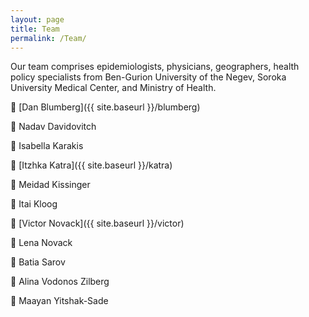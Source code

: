 ```yaml
---
layout: page
title: Team
permalink: /Team/
---
```


Our team comprises epidemiologists, physicians, geographers, health policy specialists from Ben-Gurion University of the Negev, Soroka University Medical Center, and Ministry of Health. 

 [Dan Blumberg]({{ site.baseurl }}/blumberg)

 Nadav Davidovitch

 Isabella Karakis

 [Itzhka Katra]({{ site.baseurl }}/katra)

 Meidad Kissinger

 Itai Kloog

 [Victor Novack]({{ site.baseurl }}/victor)

 Lena Novack

 Batia Sarov

 Alina Vodonos Zilberg

 Maayan Yitshak-Sade
